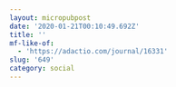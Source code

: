 ```yaml
---
layout: micropubpost
date: '2020-01-21T00:10:49.692Z'
title: ''
mf-like-of:
  - 'https://adactio.com/journal/16331'
slug: '649'
category: social
---
```

